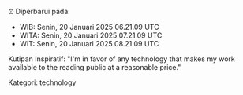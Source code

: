 ⏰ Diperbarui pada:
- WIB: Senin, 20 Januari 2025 06.21.09 UTC
- WITA: Senin, 20 Januari 2025 07.21.09 UTC
- WIT: Senin, 20 Januari 2025 08.21.09 UTC

Kutipan Inspiratif:
"I'm in favor of any technology that makes my work available to the reading public at a reasonable price."


Kategori: technology

